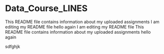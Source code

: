 # Data_Course_LINES
This README file contains information about my uploaded assignments
I am editing my README file
hello again
I am editing my README file
This README file contains information about my uploaded assignments
hello again


sdfghjk

